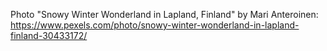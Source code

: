 Photo "Snowy Winter Wonderland in Lapland, Finland" by Mari Anteroinen: https://www.pexels.com/photo/snowy-winter-wonderland-in-lapland-finland-30433172/